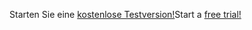 <span data-ttu-id="eea0f-101">Starten Sie eine [kostenlose Testversion!](https://go.microsoft.com/fwlink/?linkid=847861)</span><span class="sxs-lookup"><span data-stu-id="eea0f-101">Start a [free trial!](https://go.microsoft.com/fwlink/?linkid=847861)</span></span>
